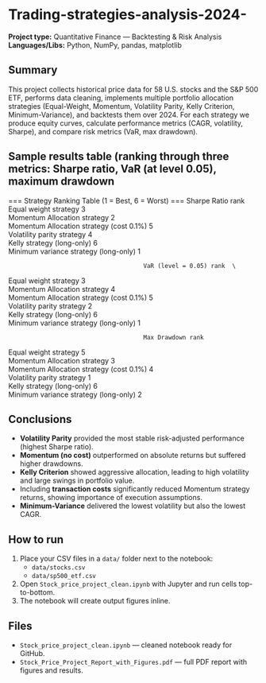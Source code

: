 # Trading-strategies-analysis-2024-
**Project type:** Quantitative Finance — Backtesting & Risk Analysis  
**Languages/Libs:** Python, NumPy, pandas, matplotlib

## Summary
This project collects historical price data for 58 U.S. stocks and the S&P 500 ETF, performs data cleaning, implements multiple portfolio allocation strategies (Equal-Weight, Momentum, Volatility Parity, Kelly Criterion, Minimum-Variance), and backtests them over 2024. For each strategy we produce equity curves, calculate performance metrics (CAGR, volatility, Sharpe), and compare risk metrics (VaR, max drawdown).

## Sample results table (ranking through three metrics: Sharpe ratio, VaR (at level 0.05), maximum drawdown
=== Strategy Ranking Table (1 = Best, 6 = Worst) ===
                                          Sharpe Ratio rank  \
Equal weight strategy                                     3   
Momentum Allocation strategy                              2   
Momentum Allocation strategy (cost 0.1%)                  5   
Volatility parity strategy                                4   
Kelly strategy (long-only)                                6   
Minimum variance strategy (long-only)                     1   

                                          VaR (level = 0.05) rank  \
Equal weight strategy                                           3   
Momentum Allocation strategy                                    4   
Momentum Allocation strategy (cost 0.1%)                        5   
Volatility parity strategy                                      2   
Kelly strategy (long-only)                                      6   
Minimum variance strategy (long-only)                           1   

                                          Max Drawdown rank  
Equal weight strategy                                     5  
Momentum Allocation strategy                              3  
Momentum Allocation strategy (cost 0.1%)                  4  
Volatility parity strategy                                1  
Kelly strategy (long-only)                                6  
Minimum variance strategy (long-only)                     2


## Conclusions
- **Volatility Parity** provided the most stable risk-adjusted performance (highest Sharpe ratio).
- **Momentum (no cost)** outperformed on absolute returns but suffered higher drawdowns.
- **Kelly Criterion** showed aggressive allocation, leading to high volatility and large swings in portfolio value.
- Including **transaction costs** significantly reduced Momentum strategy returns, showing importance of execution assumptions.
- **Minimum-Variance** delivered the lowest volatility but also the lowest CAGR.

## How to run
1. Place your CSV files in a `data/` folder next to the notebook:
   - `data/stocks.csv`
   - `data/sp500_etf.csv`
2. Open `Stock_price_project_clean.ipynb` with Jupyter and run cells top-to-bottom.
3. The notebook will create output figures inline.

## Files
- `Stock_price_project_clean.ipynb` — cleaned notebook ready for GitHub.
- `Stock_Price_Project_Report_with_Figures.pdf` — full PDF report with figures and results.
